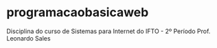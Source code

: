 # programacaobasicaweb
Disciplina do curso de Sistemas para Internet do IFTO - 2º Período
Prof. Leonardo Sales
